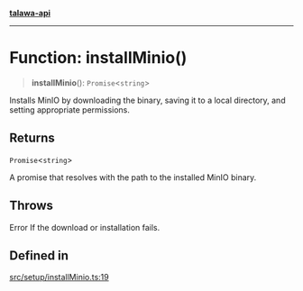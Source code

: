 [**talawa-api**](../../../README.md)

***

# Function: installMinio()

> **installMinio**(): `Promise`\<`string`\>

Installs MinIO by downloading the binary, saving it to a local directory, and setting appropriate permissions.

## Returns

`Promise`\<`string`\>

A promise that resolves with the path to the installed MinIO binary.

## Throws

Error If the download or installation fails.

## Defined in

[src/setup/installMinio.ts:19](https://github.com/Suyash878/talawa-api/blob/f376d03c37e9acd046e7cc983947432c95f74442/src/setup/installMinio.ts#L19)
